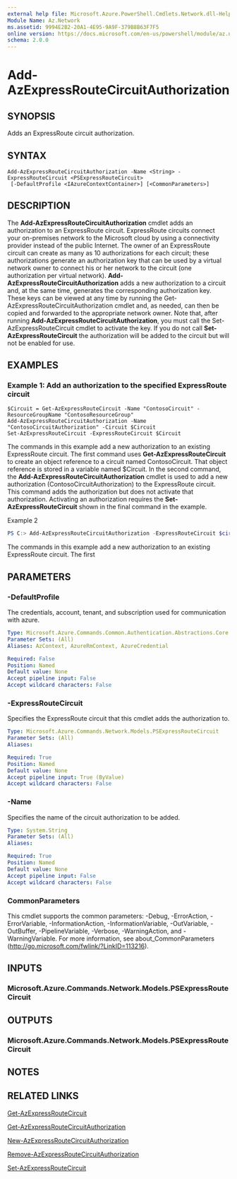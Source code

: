 ```yaml
---
external help file: Microsoft.Azure.PowerShell.Cmdlets.Network.dll-Help.xml
Module Name: Az.Network
ms.assetid: 9994E2B2-20A1-4E95-9A9F-379B8B63F7F5
online version: https://docs.microsoft.com/en-us/powershell/module/az.network/add-azexpressroutecircuitauthorization
schema: 2.0.0
---
```


# Add-AzExpressRouteCircuitAuthorization

## SYNOPSIS
Adds an ExpressRoute circuit authorization.

## SYNTAX

```
Add-AzExpressRouteCircuitAuthorization -Name <String> -ExpressRouteCircuit <PSExpressRouteCircuit>
 [-DefaultProfile <IAzureContextContainer>] [<CommonParameters>]
```

## DESCRIPTION
The **Add-AzExpressRouteCircuitAuthorization** cmdlet adds an authorization to an ExpressRoute
circuit. ExpressRoute circuits connect your on-premises network to the Microsoft cloud by using a
connectivity provider instead of the public Internet. The owner of an ExpressRoute circuit can
create as many as 10 authorizations for each circuit; these authorizations generate an
authorization key that can be used by a virtual network owner to connect his or her network to the
circuit (one authorization per virtual network). **Add-AzExpressRouteCircuitAuthorization**
adds a new authorization to a circuit and, at the same time, generates the corresponding
authorization key. These keys can be viewed at any time by running the
Get-AzExpressRouteCircuitAuthorization cmdlet and, as needed, can then be copied and forwarded
to the appropriate network owner.
Note that, after running **Add-AzExpressRouteCircuitAuthorization**, you must call the
Set-AzExpressRouteCircuit cmdlet to activate the key. If you do not call
**Set-AzExpressRouteCircuit** the authorization will be added to the circuit but will not be
enabled for use.

## EXAMPLES

### Example 1: Add an authorization to the specified ExpressRoute circuit
```
$Circuit = Get-AzExpressRouteCircuit -Name "ContosoCircuit" -ResourceGroupName "ContosoResourceGroup"
Add-AzExpressRouteCircuitAuthorization -Name "ContosoCircuitAuthorization" -Circuit $Circuit
Set-AzExpressRouteCircuit -ExpressRouteCircuit $Circuit
```

The commands in this example add a new authorization to an existing ExpressRoute circuit. The first
command uses **Get-AzExpressRouteCircuit** to create an object reference to a circuit named
ContosoCircuit. That object reference is stored in a variable named $Circuit.
In the second command, the **Add-AzExpressRouteCircuitAuthorization** cmdlet is used to add a
new authorization (ContosoCircuitAuthorization) to the ExpressRoute circuit. This command adds the
authorization but does not activate that authorization. Activating an authorization requires the
**Set-AzExpressRouteCircuit** shown in the final command in the example.

Example 2
```powershell <!-- Aladdin Generated Example --> 
PS C:> Add-AzExpressRouteCircuitAuthorization -ExpressRouteCircuit $circuit_init -Name ContosoCircuitAuthorization
```

The commands in this example add a new authorization to an existing ExpressRoute circuit. The first

## PARAMETERS

### -DefaultProfile
The credentials, account, tenant, and subscription used for communication with azure.

```yaml
Type: Microsoft.Azure.Commands.Common.Authentication.Abstractions.Core.IAzureContextContainer
Parameter Sets: (All)
Aliases: AzContext, AzureRmContext, AzureCredential

Required: False
Position: Named
Default value: None
Accept pipeline input: False
Accept wildcard characters: False
```

### -ExpressRouteCircuit
Specifies the ExpressRoute circuit that this cmdlet adds the authorization to.

```yaml
Type: Microsoft.Azure.Commands.Network.Models.PSExpressRouteCircuit
Parameter Sets: (All)
Aliases:

Required: True
Position: Named
Default value: None
Accept pipeline input: True (ByValue)
Accept wildcard characters: False
```

### -Name
Specifies the name of the circuit authorization to be added.

```yaml
Type: System.String
Parameter Sets: (All)
Aliases:

Required: True
Position: Named
Default value: None
Accept pipeline input: False
Accept wildcard characters: False
```

### CommonParameters
This cmdlet supports the common parameters: -Debug, -ErrorAction, -ErrorVariable, -InformationAction, -InformationVariable, -OutVariable, -OutBuffer, -PipelineVariable, -Verbose, -WarningAction, and -WarningVariable. For more information, see about_CommonParameters (http://go.microsoft.com/fwlink/?LinkID=113216).

## INPUTS

### Microsoft.Azure.Commands.Network.Models.PSExpressRouteCircuit

## OUTPUTS

### Microsoft.Azure.Commands.Network.Models.PSExpressRouteCircuit

## NOTES

## RELATED LINKS

[Get-AzExpressRouteCircuit](./Get-AzExpressRouteCircuit.md)

[Get-AzExpressRouteCircuitAuthorization](./Get-AzExpressRouteCircuitAuthorization.md)

[New-AzExpressRouteCircuitAuthorization](./New-AzExpressRouteCircuitAuthorization.md)

[Remove-AzExpressRouteCircuitAuthorization](./Remove-AzExpressRouteCircuitAuthorization.md)

[Set-AzExpressRouteCircuit](./Set-AzExpressRouteCircuit.md)
